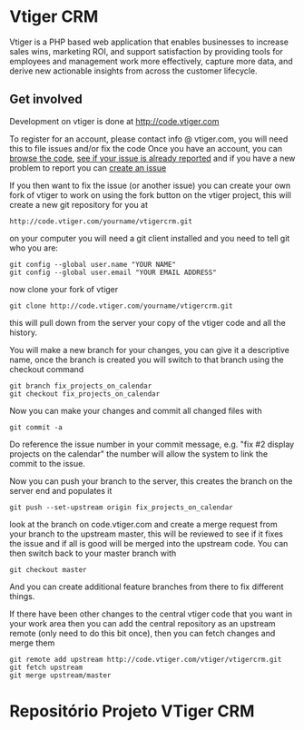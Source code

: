 Vtiger CRM
==========

Vtiger is a PHP based web application that enables businesses to increase sales wins, marketing ROI, and support satisfaction by providing tools for employees and management work more effectively, capture more data, and derive new actionable insights from across the customer lifecycle.

Get involved
------------

Development on vtiger is done at http://code.vtiger.com

To register for an account, please contact info @ vtiger.com, you will need this to file issues and/or fix the code
Once you have an account, you can [browse the code](http://code.vtiger.com/vtiger/vtigercrm/tree/master),
[see if your issue is already reported](http://code.vtiger.com/vtiger/vtigercrm/issues) and if you have a new problem
to report you can [create an issue](http://code.vtiger.com/vtiger/vtigercrm/issues/new?issue)

If you then want to fix the issue (or another issue) you can create your own fork of vtiger to work on using the
fork button on the vtiger project, this will create a new git repository for you at
    
    http://code.vtiger.com/yourname/vtigercrm.git

on your computer you will need a git client installed and you need to tell git who you are:

    git config --global user.name "YOUR NAME"
    git config --global user.email "YOUR EMAIL ADDRESS"

now clone your fork of vtiger

    git clone http://code.vtiger.com/yourname/vtigercrm.git

this will pull down from the server your copy of the vtiger code and all the history.

You will make a new branch for your changes, you can give it a descriptive name, once the branch is created
you will switch to that branch using the checkout command

    git branch fix_projects_on_calendar
    git checkout fix_projects_on_calendar

Now you can make your changes and commit all changed files with

    git commit -a

Do reference the issue number in your commit message, e.g. "fix #2 display projects on the calendar" the number will
allow the system to link the commit to the issue.

Now you can push your branch to the server, this creates the branch on the server end and populates it

    git push --set-upstream origin fix_projects_on_calendar

look at the branch on code.vtiger.com and create a merge request from your branch
to the upstream master, this will be reviewed to see if it fixes the 
issue and if all is good will be merged into the upstream code.
You can then switch back to your master branch with

    git checkout master

And you can create additional feature branches from there to fix different things.

If there have been other changes to the central vtiger code that you want in your work area then you can add the central
repository as an upstream remote (only need to do this bit once), then you can fetch changes and merge them

    git remote add upstream http://code.vtiger.com/vtiger/vtigercrm.git
    git fetch upstream
    git merge upstream/master

# Repositório Projeto VTiger CRM
